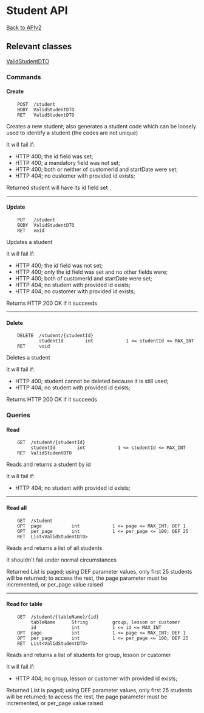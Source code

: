 # Student API

[Back to APIv2](./APIv2.md#api-v2)

## Relevant classes

[ValidStudentDTO](../../src/main/java/com/superum/api/v2/student/ValidStudentDTO.java)

### Commands

#### Create
```
    POST  /student
    BODY  ValidStudentDTO
    RET   ValidStudentDTO
```

Creates a new student;
also generates a student code which can be loosely used to identify a student (the codes are not unique)

It will fail if:
  * HTTP 400; the id field was set;
  * HTTP 400; a mandatory field was not set;
  * HTTP 400; both or neither of customerId and startDate were set;
  * HTTP 404; no customer with provided id exists;

Returned student will have its id field set

------

#### Update
```
    PUT   /student
    BODY  ValidStudentDTO
    RET   void
```

Updates a student

It will fail if:
  * HTTP 400; the id field was not set;
  * HTTP 400; only the id field was set and no other fields were;
  * HTTP 400; both of customerId and startDate were set;
  * HTTP 404; no student with provided id exists;
  * HTTP 404; no customer with provided id exists;

Returns HTTP 200 OK if it succeeds

------

#### Delete
```
    DELETE  /student/{studentId}
            studentId        int            1 <= studentId <= MAX_INT
    RET     void
```

Deletes a student

It will fail if:
  * HTTP 400; student cannot be deleted because it is still used;
  * HTTP 404; no student with provided id exists;

Returns HTTP 200 OK if it succeeds

### Queries

#### Read
```
    GET  /student/{studentId}
         studentId        int            1 <= studentId <= MAX_INT
    RET  ValidStudentDTO
```

Reads and returns a student by id

It will fail if:
  * HTTP 404; no student with provided id exists;

------

#### Read all
```
    GET  /student
    OPT  page           int            1 <= page <= MAX_INT; DEF 1
    OPT  per_page       int            1 <= per_page <= 100; DEF 25
    RET  List<ValidStudentDTO>
```

Reads and returns a list of all students

It shouldn't fail under normal circumstances

Returned List is paged; using DEF parameter values, only first 25 students will be returned; to access the rest,
the page parameter must be incremented, or per_page value raised

------

#### Read for table
```
    GET  /student/{tableName}/{id}
         tableName      String         group, lesson or customer
         id             int            1 <= id <= MAX_INT
    OPT  page           int            1 <= page <= MAX_INT; DEF 1
    OPT  per_page       int            1 <= per_page <= 100; DEF 25
    RET  List<ValidStudentDTO>
```

Reads and returns a list of students for group, lesson or customer

It will fail if:
  * HTTP 404; no group, lesson or customer with provided id exists;

Returned List is paged; using DEF parameter values, only first 25 students will be returned; to access the rest,
the page parameter must be incremented, or per_page value raised

